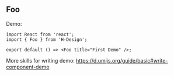 ## Foo

Demo:

```tsx
import React from 'react';
import { Foo } from 'H-Design';

export default () => <Foo title="First Demo" />;
```

More skills for writing demo: https://d.umijs.org/guide/basic#write-component-demo
